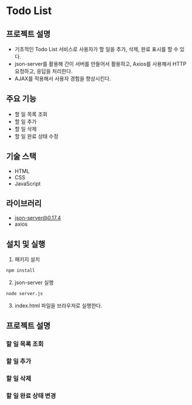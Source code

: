 # Todo List

## 프로젝트 설명

- 기초적인 Todo List 서비스로 사용자가 할 일을 추가, 삭제, 완료 표시를 할 수 있다.
- json-server를 활용해 간이 서버를 만들어서 활용하고, Axios를 사용해서 HTTP 요청하고, 응답을 처리한다.
- AJAX를 적용해서 사용자 경험을 향상시킨다.

## 주요 기능

- 할 일 목록 조회
- 할 일 추가
- 할 일 삭제
- 할 일 완료 상태 수정

## 기술 스택

- HTML
- CSS
- JavaScript

## 라이브러리

- json-server@0.17.4
- axios

## 설치 및 실행

1. 패키지 설치

```bash
npm install
```

2. json-server 실행

```bash
node server.js
```

3. index.html 파일을 브라우저로 실행한다.

## 프로젝트 설명

### 할 일 목록 조회

### 할 일 추가

### 할 일 삭제

### 할 일 완료 상태 변경
